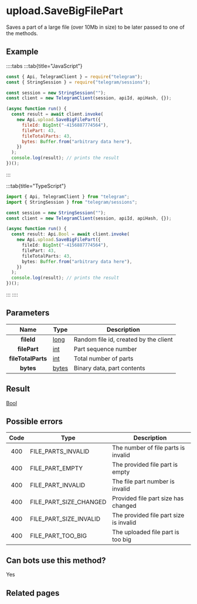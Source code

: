 # upload.SaveBigFilePart

Saves a part of a large file (over 10Mb in size) to be later passed to one of the methods.

## Example

::::tabs
:::tab{title="JavaScript"}

```js
const { Api, TelegramClient } = require("telegram");
const { StringSession } = require("telegram/sessions");

const session = new StringSession("");
const client = new TelegramClient(session, apiId, apiHash, {});

(async function run() {
  const result = await client.invoke(
    new Api.upload.SaveBigFilePart({
      fileId: BigInt("-4156887774564"),
      filePart: 43,
      fileTotalParts: 43,
      bytes: Buffer.from("arbitrary data here"),
    })
  );
  console.log(result); // prints the result
})();
```

:::

:::tab{title="TypeScript"}

```ts
import { Api, TelegramClient } from "telegram";
import { StringSession } from "telegram/sessions";

const session = new StringSession("");
const client = new TelegramClient(session, apiId, apiHash, {});

(async function run() {
  const result: Api.Bool = await client.invoke(
    new Api.upload.SaveBigFilePart({
      fileId: BigInt("-4156887774564"),
      filePart: 43,
      fileTotalParts: 43,
      bytes: Buffer.from("arbitrary data here"),
    })
  );
  console.log(result); // prints the result
})();
```

:::
::::

## Parameters

|        Name        | Type                                          | Description                           |
| :----------------: | --------------------------------------------- | ------------------------------------- |
|     **fileId**     | [long](https://core.telegram.org/type/long)   | Random file id, created by the client |
|    **filePart**    | [int](https://core.telegram.org/type/int)     | Part sequence number                  |
| **fileTotalParts** | [int](https://core.telegram.org/type/int)     | Total number of parts                 |
|     **bytes**      | [bytes](https://core.telegram.org/type/bytes) | Binary data, part contents            |

## Result

[Bool](https://core.telegram.org/type/Bool)

## Possible errors

| Code | Type                   | Description                            |
| :--: | ---------------------- | -------------------------------------- |
| 400  | FILE_PARTS_INVALID     | The number of file parts is invalid    |
| 400  | FILE_PART_EMPTY        | The provided file part is empty        |
| 400  | FILE_PART_INVALID      | The file part number is invalid        |
| 400  | FILE_PART_SIZE_CHANGED | Provided file part size has changed    |
| 400  | FILE_PART_SIZE_INVALID | The provided file part size is invalid |
| 400  | FILE_PART_TOO_BIG      | The uploaded file part is too big      |

## Can bots use this method?

Yes

## Related pages
